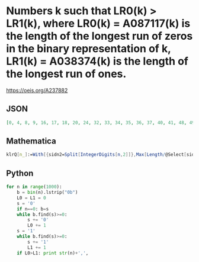 # Numbers k such that LR0\(k\) \> LR1\(k\), where LR0\(k\) \= A087117\(k\) is the length of the longest run of zeros in the binary representation of k, LR1\(k\) \= A038374\(k\) is the length of the longest run of ones\.
https://oeis.org/A237882
## JSON
```JSON
[0, 4, 8, 9, 16, 17, 18, 20, 24, 32, 33, 34, 35, 36, 37, 40, 41, 48, 49, 64, 65, 66, 67, 68, 69, 70, 72, 73, 74, 80, 81, 82, 84, 88, 96, 97, 98, 99, 104, 112, 128, 129, 130, 131, 132, 133, 134, 135, 136, 137, 138, 139, 140, 141, 144, 145, 146, 148, 149, 152, 160]
```
## Mathematica
```Mathematica
klrQ[n_]:=With[{sidn2=Split[IntegerDigits[n,2]]},Max[Length/@Select[sidn2,#[[1]]==0&]]>Max[Length/@Select[sidn2,#[[1]]==1&]]]; Select[Range[ 0,200],klrQ] (* _Harvey P. Dale_, May 05 2018 *)
```
## Python
```Python
for n in range(1000):
    b = bin(n).lstrip("0b")
    L0 = L1 = 0
    s = '0'
    if n==0: b=s
    while b.find(s)>=0:
        s += '0'
        L0 += 1
    s = '1'
    while b.find(s)>=0:
        s += '1'
        L1 += 1
    if L0>L1: print str(n)+',',
```
